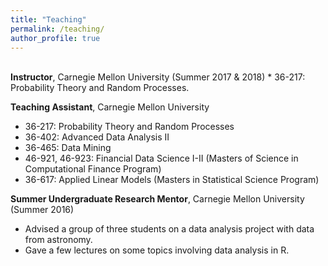 ```yaml
---
title: "Teaching"
permalink: /teaching/
author_profile: true
---
```

<br>
<b>Instructor</b>, Carnegie Mellon University (Summer 2017 & 2018)
* 36-217: Probability Theory and Random Processes.

<b>Teaching Assistant</b>, Carnegie Mellon University
* 36-217: Probability Theory and Random Processes
* 36-402: Advanced Data Analysis II
* 36-465: Data Mining
* 46-921, 46-923: Financial Data Science I-II (Masters of Science in Computational Finance Program)
* 36-617: Applied Linear Models (Masters in Statistical Science Program)

<b>Summer Undergraduate Research Mentor</b>, Carnegie Mellon University (Summer 2016) 
* Advised a group of three students on a data analysis project with data from astronomy. 
* Gave a few lectures on some topics involving data analysis in R.   
